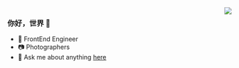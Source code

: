 <img align="right" src="https://github-readme-stats.vercel.app/api?username=GHkmmm&show_icons=true&title_color=fff&icon_color=79ff97&text_color=9f9f9f&bg_color=151515&count_private=true" />

### 你好，世界 👋

- 💼 FrontEnd Engineer
- 📷 Photographers
- 💬 Ask me about anything [here](https://github.com/GHkmmm/GHkmmm/issues)
